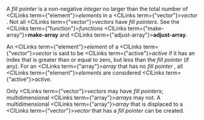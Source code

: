  



A *fill pointer* is a non-negative *integer* no larger than the total number of <ClLinks  term={"element"}><i>elements</i></ClLinks> in a <ClLinks  term={"vector"}><i>vector</i></ClLinks> . Not all <ClLinks  term={"vector"}><i>vectors</i></ClLinks> have *fill pointers*. See the <ClLinks  term={"function"}><i>functions</i></ClLinks> <ClLinks  term={"make-array"}><b>make-array</b></ClLinks> and <ClLinks  term={"adjust-array"}><b>adjust-array</b></ClLinks>. 



An <ClLinks  term={"element"}><i>element</i></ClLinks> of a <ClLinks  term={"vector"}><i>vector</i></ClLinks> is said to be <ClLinks  term={"active"}><i>active</i></ClLinks> if it has an index that is greater than or equal to zero, but less than the *fill pointer* (if any). For an <ClLinks  term={"array"}><i>array</i></ClLinks> that has no *fill pointer* , all <ClLinks  term={"element"}><i>elements</i></ClLinks> are considered <ClLinks  term={"active"}><i>active</i></ClLinks>. 



Only <ClLinks  term={"vector"}><i>vectors</i></ClLinks> may have *fill pointers*; multidimensional <ClLinks  term={"array"}><i>arrays</i></ClLinks> may not. A multidimensional <ClLinks  term={"array"}><i>array</i></ClLinks> that is displaced to a <ClLinks  term={"vector"}><i>vector</i></ClLinks> that has a *fill pointer* can be created. 



